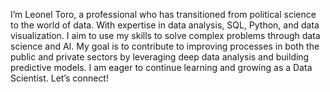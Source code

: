 I’m Leonel Toro, a professional who has transitioned from political science to the world of data. With expertise in data analysis, SQL, Python, and data visualization.
I aim to use my skills to solve complex problems through data science and AI.
My goal is to contribute to improving processes in both the public and private sectors by leveraging deep data analysis and building predictive models. 
I am eager to continue learning and growing as a Data Scientist. Let’s connect!
